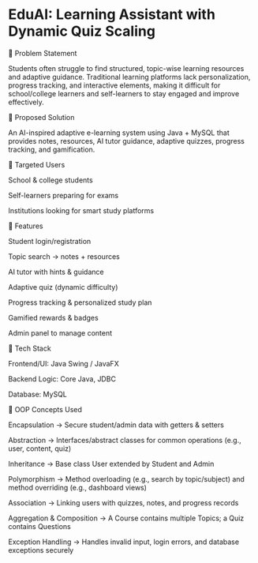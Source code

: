 # EduAI: Learning Assistant with Dynamic Quiz Scaling

📌 Problem Statement

Students often struggle to find structured, topic-wise learning resources and adaptive guidance. Traditional learning platforms lack personalization, progress tracking, and interactive elements, making it difficult for school/college learners and self-learners to stay engaged and improve effectively.

📌 Proposed Solution

An AI-inspired adaptive e-learning system using Java + MySQL that provides notes, resources, AI tutor guidance, adaptive quizzes, progress tracking, and gamification.

📌 Targeted Users

School & college students

Self-learners preparing for exams

Institutions looking for smart study platforms

📌 Features

Student login/registration

Topic search → notes + resources

AI tutor with hints & guidance

Adaptive quiz (dynamic difficulty)

Progress tracking & personalized study plan

Gamified rewards & badges

Admin panel to manage content

📌 Tech Stack

Frontend/UI: Java Swing / JavaFX

Backend Logic: Core Java, JDBC

Database: MySQL

📌 OOP Concepts Used

Encapsulation → Secure student/admin data with getters & setters

Abstraction → Interfaces/abstract classes for common operations (e.g., user, content, quiz)

Inheritance → Base class User extended by Student and Admin

Polymorphism → Method overloading (e.g., search by topic/subject) and method overriding (e.g., dashboard views)

Association → Linking users with quizzes, notes, and progress records

Aggregation & Composition → A Course contains multiple Topics; a Quiz contains Questions

Exception Handling → Handles invalid input, login errors, and database exceptions securely
